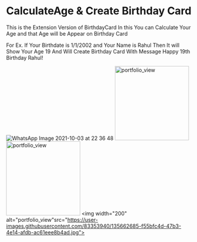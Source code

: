 # CalculateAge & Create Birthday Card
This is the Extension Version of BirthdayCard 
In this You can Calculate Your Age and that Age will be Appear on Birthday Card

For Ex. If Your Birthdate is 1/1/2002 and Your Name is Rahul
Then It will Show Your Age 19
And Will Create Birthday Card With Message Happy 19th Birthday Rahul! 

![WhatsApp Image 2021-10-03 at 22 36 48](https://user-images.githubusercontent.com/81905399/135764447-59687781-48ab-433d-8a94-60394d96a53d.jpeg)
<img width="200" alt="portfolio_view" src="https://user-images.githubusercontent.com/83353940/135661173-1df5165a-a29f-4509-9103-b7e536ff06e6.jpg">
<img width="200" alt="portfolio_view" src="https://user-images.githubusercontent.com/83353940/135662085-6e51b3df-fcd8-46fc-be49-dcf01ef19d00.jpg">
<img width="200" alt="portfolio_view"src="https://user-images.githubusercontent.com/83353940/135662685-f55bfc4d-47b3-4e14-afdb-ac61eee8b4ad.jpg">

